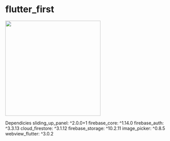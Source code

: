 # flutter_first



<img src="https://github.com/berupu/Online-Learning-Platform-Flutter-/blob/main/OLP.mp4" width="300" /> 



Dependicies
 sliding_up_panel: ^2.0.0+1
  firebase_core: ^1.14.0
  firebase_auth: ^3.3.13
  cloud_firestore: ^3.1.12
  firebase_storage: ^10.2.11
  image_picker: ^0.8.5
  webview_flutter: ^3.0.2
